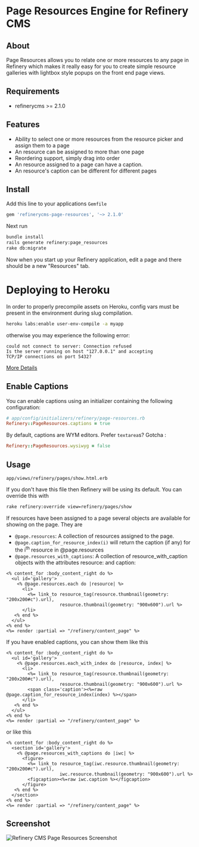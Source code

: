 # Page Resources Engine for Refinery CMS

## About

Page Resources allows you to relate one or more resources to any page in Refinery which makes it really easy for you to create simple resource galleries with lightbox style popups on the front end page views.

## Requirements

* refinerycms >= 2.1.0

## Features

* Ability to select one or more resources from the resource picker and assign them to a page
* An resource can be assigned to more than one page
* Reordering support, simply drag into order
* An resource assigned to a page can have a caption.
* An resource's caption can be different for different pages

## Install

Add this line to your applications `Gemfile`

```ruby
gem 'refinerycms-page-resources', '~> 2.1.0'
```

Next run

```bash
bundle install
rails generate refinery:page_resources
rake db:migrate
```

Now when you start up your Refinery application, edit a page and there should be a new "Resources" tab.

# Deploying to Heroku

In order to properly precompile assets on Heroku, config vars must be present in the environment during slug compilation.

```bash
heroku labs:enable user-env-compile -a myapp
```

otherwise you may experience the following error:
```
could not connect to server: Connection refused
Is the server running on host "127.0.0.1" and accepting
TCP/IP connections on port 5432?
```


[More Details](https://devcenter.heroku.com/articles/labs-user-env-compile)

## Enable Captions

You can enable captions using an initializer containing the following configuration:

```ruby
# app/config/initializers/refinery/page-resources.rb
Refinery::PageResources.captions = true
```

By default, captions are WYM editors. Prefer `textarea`s? Gotcha :

```ruby
Refinery::PageResources.wysiwyg = false
```

## Usage

`app/views/refinery/pages/show.html.erb`

If you don't have this file then Refinery will be using its default. You can override this with

```bash
rake refinery:override view=refinery/pages/show
```

If resources have been assigned to a page several objects are available for showing on the page. They are

* `@page.resources`: A collection of resources assigned to the page.
* `@page.caption_for_resource_index(i)` will return the caption (if any) for the i<sup>th</sup> resource in @page.resources
* `@page.resources_with_captions`: A collection of resource_with_caption objects with the attributes resource: and caption:

```erb
<% content_for :body_content_right do %>
  <ul id='gallery'>
    <% @page.resources.each do |resource| %>
      <li>
        <%= link_to resource_tag(resource.thumbnail(geometry: "200x200#c").url),
                    resource.thumbnail(geometry: "900x600").url %>
      </li>
   <% end %>
  </ul>
<% end %>
<%= render :partial => "/refinery/content_page" %>
```

If you have enabled captions, you can show them like this

```erb
<% content_for :body_content_right do %>
  <ul id='gallery'>
    <% @page.resources.each_with_index do |resource, index| %>
      <li>
        <%= link_to resource_tag(resource.thumbnail(geometry: "200x200#c").url),
                    resource.thumbnail(geometry: "900x600").url %>
        <span class='caption'><%=raw @page.caption_for_resource_index(index) %></span>
      </li>
   <% end %>
  </ul>
<% end %>
<%= render :partial => "/refinery/content_page" %>
```
or like this
```erb
<% content_for :body_content_right do %>
  <section id='gallery'>
    <% @page.resources_with_captions do |iwc| %>
      <figure>
        <%= link_to resource_tag(iwc.resource.thumbnail(geometry: "200x200#c").url),
                    iwc.resource.thumbnail(geometry: "900x600").url %>
        <figcaption><%=raw iwc.caption %></figcaption>
      </figure>
   <% end %>
  </section>
<% end %>
<%= render :partial => "/refinery/content_page" %>
```
## Screenshot

![Refinery CMS Page Resources Screenshot](http://refinerycms.com/system/resources/0000/1736/refinerycms-page-resources.png)
